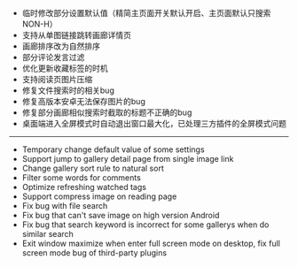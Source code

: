 - 临时修改部分设置默认值（精简主页面开关默认开启、主页面默认只搜索NON-H）
- 支持从单图链接跳转画廊详情页
- 画廊排序改为自然排序
- 部分评论发言过滤
- 优化更新收藏标签的时机
- 支持阅读页图片压缩
- 修复文件搜索时的相关bug
- 修复高版本安卓无法保存图片的bug
- 修复部分画廊相似搜索时截取的标题不正确的bug
- 桌面端进入全屏模式时自动退出窗口最大化，已处理三方插件的全屏模式问题

------------------------------------------------------------------------------------------

- Temporary change default value of some settings
- Support jump to gallery detail page from single image link
- Change gallery sort rule to natural sort
- Filter some words for comments
- Optimize refreshing watched tags
- Support compress image on reading page
- Fix bug with file search
- Fix bug that can't save image on high version Android
- Fix bug that search keyword is incorrect for some gallerys when do similar search
- Exit window maximize when enter full screen mode on desktop, fix full screen mode bug of third-party plugins